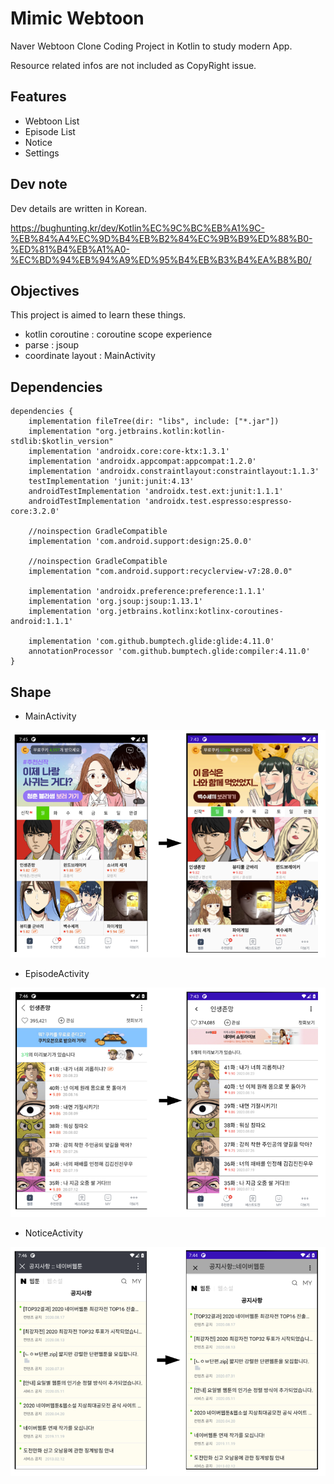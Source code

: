 # Mimic Webtoon

Naver Webtoon Clone Coding Project in Kotlin to study modern App.

Resource related infos are not included as CopyRight issue.

## Features

- Webtoon List
- Episode List
- Notice
- Settings

## Dev note

Dev details are written in Korean. 

https://bughunting.kr/dev/Kotlin%EC%9C%BC%EB%A1%9C-%EB%84%A4%EC%9D%B4%EB%B2%84%EC%9B%B9%ED%88%B0-%ED%81%B4%EB%A1%A0-%EC%BD%94%EB%94%A9%ED%95%B4%EB%B3%B4%EA%B8%B0/

## Objectives

This project is aimed to learn these things.

- kotlin coroutine : coroutine scope experience 
- parse : jsoup 
- coordinate layout : MainActivity

## Dependencies

```
dependencies {
    implementation fileTree(dir: "libs", include: ["*.jar"])
    implementation "org.jetbrains.kotlin:kotlin-stdlib:$kotlin_version"
    implementation 'androidx.core:core-ktx:1.3.1'
    implementation 'androidx.appcompat:appcompat:1.2.0'
    implementation 'androidx.constraintlayout:constraintlayout:1.1.3'
    testImplementation 'junit:junit:4.13'
    androidTestImplementation 'androidx.test.ext:junit:1.1.1'
    androidTestImplementation 'androidx.test.espresso:espresso-core:3.2.0'

    //noinspection GradleCompatible
    implementation 'com.android.support:design:25.0.0'

    //noinspection GradleCompatible
    implementation "com.android.support:recyclerview-v7:28.0.0"

    implementation 'androidx.preference:preference:1.1.1'
    implementation 'org.jsoup:jsoup:1.13.1'
    implementation 'org.jetbrains.kotlinx:kotlinx-coroutines-android:1.1.1'

    implementation 'com.github.bumptech.glide:glide:4.11.0'
    annotationProcessor 'com.github.bumptech.glide:compiler:4.11.0'
}
```

## Shape

- MainActivity

![combined main](https://raw.githubusercontent.com/wizleysw/MimicWebtoon/master/img/combined/combined_menu.png)

- EpisodeActivity

![combined detail](https://raw.githubusercontent.com/wizleysw/MimicWebtoon/master/img/combined/combined_episode.png)

- NoticeActivity

![combined notice](https://raw.githubusercontent.com/wizleysw/MimicWebtoon/master/img/combined/combined_webview.png)


